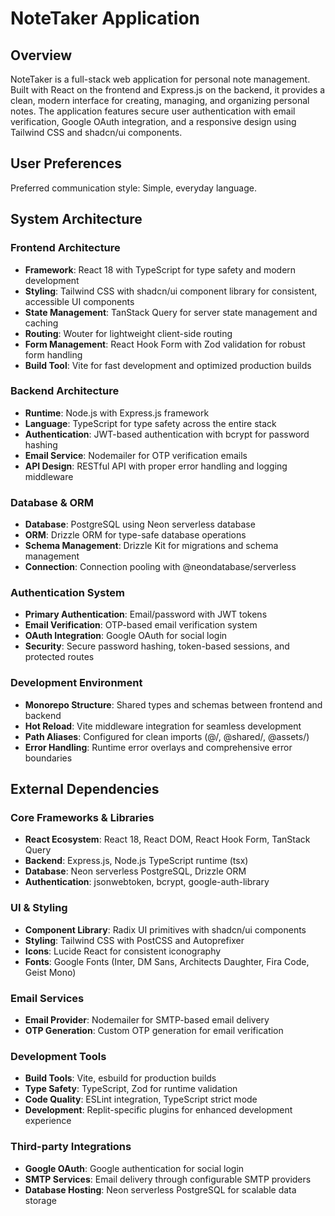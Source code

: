 # NoteTaker Application

## Overview

NoteTaker is a full-stack web application for personal note management. Built with React on the frontend and Express.js on the backend, it provides a clean, modern interface for creating, managing, and organizing personal notes. The application features secure user authentication with email verification, Google OAuth integration, and a responsive design using Tailwind CSS and shadcn/ui components.

## User Preferences

Preferred communication style: Simple, everyday language.

## System Architecture

### Frontend Architecture
- **Framework**: React 18 with TypeScript for type safety and modern development
- **Styling**: Tailwind CSS with shadcn/ui component library for consistent, accessible UI components
- **State Management**: TanStack Query for server state management and caching
- **Routing**: Wouter for lightweight client-side routing
- **Form Management**: React Hook Form with Zod validation for robust form handling
- **Build Tool**: Vite for fast development and optimized production builds

### Backend Architecture
- **Runtime**: Node.js with Express.js framework
- **Language**: TypeScript for type safety across the entire stack
- **Authentication**: JWT-based authentication with bcrypt for password hashing
- **Email Service**: Nodemailer for OTP verification emails
- **API Design**: RESTful API with proper error handling and logging middleware

### Database & ORM
- **Database**: PostgreSQL using Neon serverless database
- **ORM**: Drizzle ORM for type-safe database operations
- **Schema Management**: Drizzle Kit for migrations and schema management
- **Connection**: Connection pooling with @neondatabase/serverless

### Authentication System
- **Primary Authentication**: Email/password with JWT tokens
- **Email Verification**: OTP-based email verification system
- **OAuth Integration**: Google OAuth for social login
- **Security**: Secure password hashing, token-based sessions, and protected routes

### Development Environment
- **Monorepo Structure**: Shared types and schemas between frontend and backend
- **Hot Reload**: Vite middleware integration for seamless development
- **Path Aliases**: Configured for clean imports (@/, @shared/, @assets/)
- **Error Handling**: Runtime error overlays and comprehensive error boundaries

## External Dependencies

### Core Frameworks & Libraries
- **React Ecosystem**: React 18, React DOM, React Hook Form, TanStack Query
- **Backend**: Express.js, Node.js TypeScript runtime (tsx)
- **Database**: Neon serverless PostgreSQL, Drizzle ORM
- **Authentication**: jsonwebtoken, bcrypt, google-auth-library

### UI & Styling
- **Component Library**: Radix UI primitives with shadcn/ui components
- **Styling**: Tailwind CSS with PostCSS and Autoprefixer
- **Icons**: Lucide React for consistent iconography
- **Fonts**: Google Fonts (Inter, DM Sans, Architects Daughter, Fira Code, Geist Mono)

### Email Services
- **Email Provider**: Nodemailer for SMTP-based email delivery
- **OTP Generation**: Custom OTP generation for email verification

### Development Tools
- **Build Tools**: Vite, esbuild for production builds
- **Type Safety**: TypeScript, Zod for runtime validation
- **Code Quality**: ESLint integration, TypeScript strict mode
- **Development**: Replit-specific plugins for enhanced development experience

### Third-party Integrations
- **Google OAuth**: Google authentication for social login
- **SMTP Services**: Email delivery through configurable SMTP providers
- **Database Hosting**: Neon serverless PostgreSQL for scalable data storage